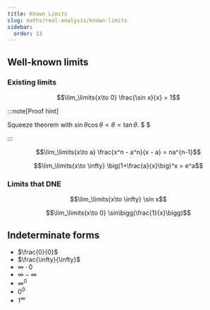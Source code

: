```yaml
---
title: Known Limits
slug: maths/real-analysis/known-limits
sidebar:
  order: 13
---
```


## Well-known limits

### Existing limits

```math
\lim_\limits{x\to 0} \frac{\sin x}{x} = 1
```

:::note[Proof hint]

Squeeze theorem with $\sin \theta \cos \theta \lt \theta \lt \tan\theta$. $ $

:::

```math
\lim_\limits{x\to a} \frac{x^n - a^n}{x - a} = na^{n-1}
```

```math
\lim_\limits{x\to \infty} \big(1+\frac{a}{x}\big)^x = e^a
```

### Limits that DNE

```math
\lim_\limits{x\to \infty} \sin x
```

```math
\lim_\limits{x\to 0} \sin\bigg(\frac{1}{x}\bigg)
```

## Indeterminate forms

- $\frac{0}{0}$
- $\frac{\infty}{\infty}$
- $\infty\cdot0$
- $\infty-\infty$
- $\infty^{0}$
- $0^0$
- $1^\infty$
